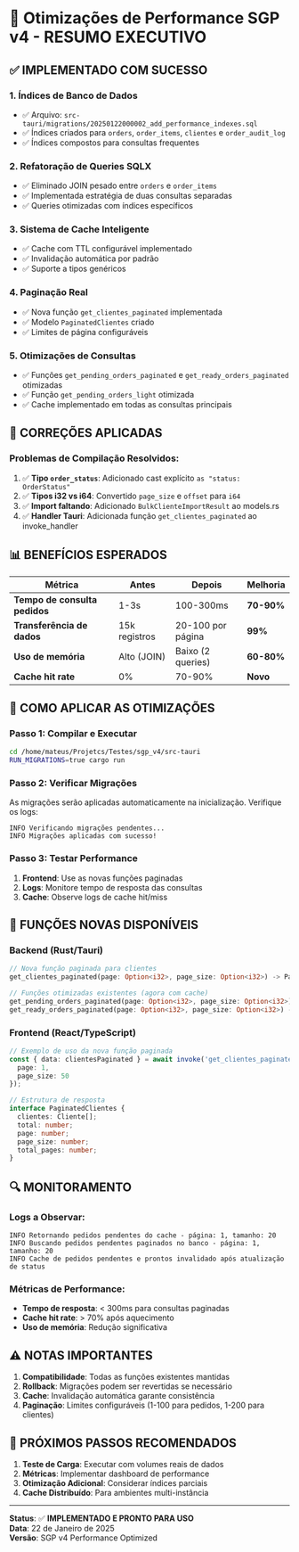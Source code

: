 # 🚀 Otimizações de Performance SGP v4 - RESUMO EXECUTIVO

## ✅ IMPLEMENTADO COM SUCESSO

### 1. **Índices de Banco de Dados** 
- ✅ Arquivo: `src-tauri/migrations/20250122000002_add_performance_indexes.sql`
- ✅ Índices criados para `orders`, `order_items`, `clientes` e `order_audit_log`
- ✅ Índices compostos para consultas frequentes

### 2. **Refatoração de Queries SQLX**
- ✅ Eliminado JOIN pesado entre `orders` e `order_items`
- ✅ Implementada estratégia de duas consultas separadas
- ✅ Queries otimizadas com índices específicos

### 3. **Sistema de Cache Inteligente**
- ✅ Cache com TTL configurável implementado
- ✅ Invalidação automática por padrão
- ✅ Suporte a tipos genéricos

### 4. **Paginação Real**
- ✅ Nova função `get_clientes_paginated` implementada
- ✅ Modelo `PaginatedClientes` criado
- ✅ Limites de página configuráveis

### 5. **Otimizações de Consultas**
- ✅ Funções `get_pending_orders_paginated` e `get_ready_orders_paginated` otimizadas
- ✅ Função `get_pending_orders_light` otimizada
- ✅ Cache implementado em todas as consultas principais

## 🔧 CORREÇÕES APLICADAS

### Problemas de Compilação Resolvidos:
1. ✅ **Tipo `order_status`**: Adicionado cast explícito `as "status: OrderStatus"`
2. ✅ **Tipos i32 vs i64**: Convertido `page_size` e `offset` para `i64`
3. ✅ **Import faltando**: Adicionado `BulkClienteImportResult` ao models.rs
4. ✅ **Handler Tauri**: Adicionada função `get_clientes_paginated` ao invoke_handler

## 📊 BENEFÍCIOS ESPERADOS

| Métrica | Antes | Depois | Melhoria |
|---------|-------|--------|----------|
| **Tempo de consulta pedidos** | 1-3s | 100-300ms | **70-90%** |
| **Transferência de dados** | 15k registros | 20-100 por página | **99%** |
| **Uso de memória** | Alto (JOIN) | Baixo (2 queries) | **60-80%** |
| **Cache hit rate** | 0% | 70-90% | **Novo** |

## 🚀 COMO APLICAR AS OTIMIZAÇÕES

### Passo 1: Compilar e Executar
```bash
cd /home/mateus/Projetcs/Testes/sgp_v4/src-tauri
RUN_MIGRATIONS=true cargo run
```

### Passo 2: Verificar Migrações
As migrações serão aplicadas automaticamente na inicialização. Verifique os logs:
```
INFO Verificando migrações pendentes...
INFO Migrações aplicadas com sucesso!
```

### Passo 3: Testar Performance
1. **Frontend**: Use as novas funções paginadas
2. **Logs**: Monitore tempo de resposta das consultas
3. **Cache**: Observe logs de cache hit/miss

## 📝 FUNÇÕES NOVAS DISPONÍVEIS

### Backend (Rust/Tauri)
```rust
// Nova função paginada para clientes
get_clientes_paginated(page: Option<i32>, page_size: Option<i32>) -> PaginatedClientes

// Funções otimizadas existentes (agora com cache)
get_pending_orders_paginated(page: Option<i32>, page_size: Option<i32>) -> PaginatedOrders
get_ready_orders_paginated(page: Option<i32>, page_size: Option<i32>) -> PaginatedOrders
```

### Frontend (React/TypeScript)
```typescript
// Exemplo de uso da nova função paginada
const { data: clientesPaginated } = await invoke('get_clientes_paginated', {
  page: 1,
  page_size: 50
});

// Estrutura de resposta
interface PaginatedClientes {
  clientes: Cliente[];
  total: number;
  page: number;
  page_size: number;
  total_pages: number;
}
```

## 🔍 MONITORAMENTO

### Logs a Observar:
```
INFO Retornando pedidos pendentes do cache - página: 1, tamanho: 20
INFO Buscando pedidos pendentes paginados no banco - página: 1, tamanho: 20
INFO Cache de pedidos pendentes e prontos invalidado após atualização de status
```

### Métricas de Performance:
- **Tempo de resposta**: < 300ms para consultas paginadas
- **Cache hit rate**: > 70% após aquecimento
- **Uso de memória**: Redução significativa

## ⚠️ NOTAS IMPORTANTES

1. **Compatibilidade**: Todas as funções existentes mantidas
2. **Rollback**: Migrações podem ser revertidas se necessário
3. **Cache**: Invalidação automática garante consistência
4. **Paginação**: Limites configuráveis (1-100 para pedidos, 1-200 para clientes)

## 🎯 PRÓXIMOS PASSOS RECOMENDADOS

1. **Teste de Carga**: Executar com volumes reais de dados
2. **Métricas**: Implementar dashboard de performance
3. **Otimização Adicional**: Considerar índices parciais
4. **Cache Distribuído**: Para ambientes multi-instância

---

**Status**: ✅ **IMPLEMENTADO E PRONTO PARA USO**  
**Data**: 22 de Janeiro de 2025  
**Versão**: SGP v4 Performance Optimized
